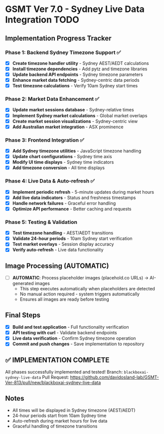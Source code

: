 # GSMT Ver 7.0 - Sydney Live Data Integration TODO

## Implementation Progress Tracker

### Phase 1: Backend Sydney Timezone Support ✅
- [x] **Create timezone handler utility** - Sydney AEST/AEDT calculations
- [x] **Install timezone dependencies** - Add pytz and timezone libraries
- [x] **Update backend API endpoints** - Sydney timezone parameters
- [x] **Enhance market data fetching** - Sydney-centric data periods
- [x] **Test timezone calculations** - Verify 10am Sydney start times

### Phase 2: Market Data Enhancement ✅  
- [x] **Update market sessions database** - Sydney-relative times
- [x] **Implement Sydney market calculations** - Global market overlaps
- [x] **Create market session visualizations** - Sydney-centric view
- [x] **Add Australian market integration** - ASX prominence

### Phase 3: Frontend Integration ✅
- [x] **Add Sydney timezone utilities** - JavaScript timezone handling
- [x] **Update chart configurations** - Sydney time axis
- [x] **Modify UI time displays** - Sydney time indicators
- [x] **Add timezone conversion** - All time displays

### Phase 4: Live Data & Auto-refresh ✅
- [x] **Implement periodic refresh** - 5-minute updates during market hours
- [x] **Add live data indicators** - Status and freshness timestamps
- [x] **Handle network failures** - Graceful error handling
- [x] **Optimize API performance** - Better caching and requests

### Phase 5: Testing & Validation
- [x] **Test timezone handling** - AEST/AEDT transitions
- [x] **Validate 24-hour periods** - 10am Sydney start verification  
- [x] **Test market overlays** - Session display accuracy
- [x] **Verify auto-refresh** - Live data functionality

## Image Processing (AUTOMATIC)
- [ ] **AUTOMATIC**: Process placeholder images (placehold.co URLs) → AI-generated images
  - This step executes automatically when placeholders are detected
  - No manual action required - system triggers automatically
  - Ensures all images are ready before testing

## Final Steps
- [x] **Build and test application** - Full functionality verification
- [x] **API testing with curl** - Validate backend endpoints
- [x] **Live data verification** - Confirm Sydney timezone operation
- [x] **Commit and push changes** - Save implementation to repository

## ✅ IMPLEMENTATION COMPLETE

All phases successfully implemented and tested!
Branch: `blackboxai-sydney-live-data` 
Pull Request: https://github.com/davidosland-lab/GSMT-Ver-813/pull/new/blackboxai-sydney-live-data

## Notes
- All times will be displayed in Sydney timezone (AEST/AEDT)
- 24-hour periods start from 10am Sydney time
- Auto-refresh during market hours for live data
- Graceful handling of timezone transitions